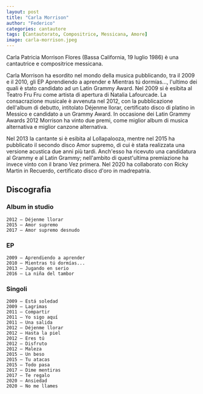 ```yaml
---
layout: post
title: "Carla Morrison"
author: "Federico"
categories: cantautore
tags: [Cantautorato, Compositrice, Messicana, Amore]
image: carla-morrison.jpeg
---
```


Carla Patricia Morrison Flores (Bassa California, 19 luglio 1986) è una cantautrice e compositrice messicana.

Carla Morrison ha esordito nel mondo della musica pubblicando, tra il 2009 e il 2010, gli EP Aprendiendo a aprender e Mientras tú dormías..., l'ultimo dei quali è stato candidato ad un Latin Grammy Award. Nel 2009 si è esibita al Teatro Fru Fru come artista di apertura di Natalia Lafourcade. La consacrazione musicale è avvenuta nel 2012, con la pubblicazione dell'album di debutto, intitolato Déjenme llorar, certificato disco di platino in Messico e candidato a un Grammy Award. In occasione dei Latin Grammy Awards 2012 Morrison ha vinto due premi, come miglior album di musica alternativa e miglior canzone alternativa.

Nel 2013 la cantante si è esibita al Lollapalooza, mentre nel 2015 ha pubblicato il secondo disco Amor supremo, di cui è stata realizzata una versione acustica due anni più tardi. Anch'esso ha ricevuto una candidatura al Grammy e al Latin Grammy; nell'ambito di quest'ultima premiazione ha invece vinto con il brano Vez primera. Nel 2020 ha collaborato con Ricky Martin in Recuerdo, certificato disco d'oro in madrepatria.

## Discografia

### Album in studio

    2012 – Déjenme llorar
    2015 – Amor supremo
    2017 – Amor supremo desnudo

### EP

    2009 – Aprendiendo a aprender
    2010 – Mientras tú dormías...
    2013 – Jugando en serio
    2016 – La niña del tambor

### Singoli

    2009 – Está soledad
    2009 – Lagrimas
    2011 – Compartir
    2011 – Yo sigo aquí
    2011 – Una salida
    2012 – Déjenme llorar
    2012 – Hasta la piel
    2012 – Eres tú
    2012 – Disfruto
    2012 – Maleza
    2015 – Un beso
    2015 – Tu atacas
    2015 – Todo pasa
    2017 – Dime mentiras
    2017 – Te regalo
    2020 – Ansiedad
    2020 – No me llames
